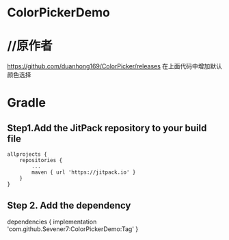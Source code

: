 # ColorPickerDemo

//原作者
====
https://github.com/duanhong169/ColorPicker/releases
在上面代码中增加默认颜色选择

Gradle
===
Step1.Add the JitPack repository to your build file
---
	allprojects {
		repositories {
			...
			maven { url 'https://jitpack.io' }
		}
	}
  Step 2. Add the dependency
  ---
  dependencies {
	        implementation 'com.github.Sevener7:ColorPickerDemo:Tag'
	}
  
  
